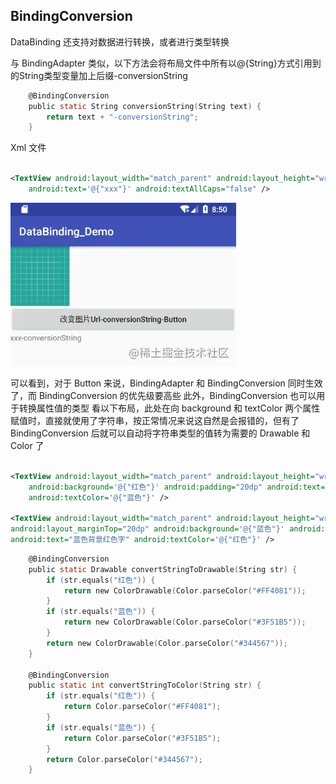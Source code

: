 ## BindingConversion

DataBinding 还支持对数据进行转换，或者进行类型转换

与 BindingAdapter 类似，以下方法会将布局文件中所有以@{String}方式引用到的String类型变量加上后缀-conversionString

```c
    @BindingConversion
    public static String conversionString(String text) {
        return text + "-conversionString";
    }
```

Xml 文件

```xml

<TextView android:layout_width="match_parent" android:layout_height="wrap_content"
    android:text='@{"xxx"}' android:textAllCaps="false" />

```

![](pic/img_03.png)

可以看到，对于 Button 来说，BindingAdapter 和 BindingConversion 同时生效了，而 BindingConversion 的优先级要高些
此外，BindingConversion 也可以用于转换属性值的类型 看以下布局，此处在向 background 和 textColor
两个属性赋值时，直接就使用了字符串，按正常情况来说这自然是会报错的，但有了 BindingConversion 后就可以自动将字符串类型的值转为需要的 Drawable 和 Color 了

```xml

<TextView android:layout_width="match_parent" android:layout_height="wrap_content"
    android:background='@{"红色"}' android:padding="20dp" android:text="红色背景蓝色字"
    android:textColor='@{"蓝色"}' />

<TextView android:layout_width="match_parent" android:layout_height="wrap_content"
android:layout_marginTop="20dp" android:background='@{"蓝色"}' android:padding="20dp"
android:text="蓝色背景红色字" android:textColor='@{"红色"}' />

```

```c
	@BindingConversion
    public static Drawable convertStringToDrawable(String str) {
        if (str.equals("红色")) {
            return new ColorDrawable(Color.parseColor("#FF4081"));
        }
        if (str.equals("蓝色")) {
            return new ColorDrawable(Color.parseColor("#3F51B5"));
        }
        return new ColorDrawable(Color.parseColor("#344567"));
    }

    @BindingConversion
    public static int convertStringToColor(String str) {
        if (str.equals("红色")) {
            return Color.parseColor("#FF4081");
        }
        if (str.equals("蓝色")) {
            return Color.parseColor("#3F51B5");
        }
        return Color.parseColor("#344567");
    }

```
